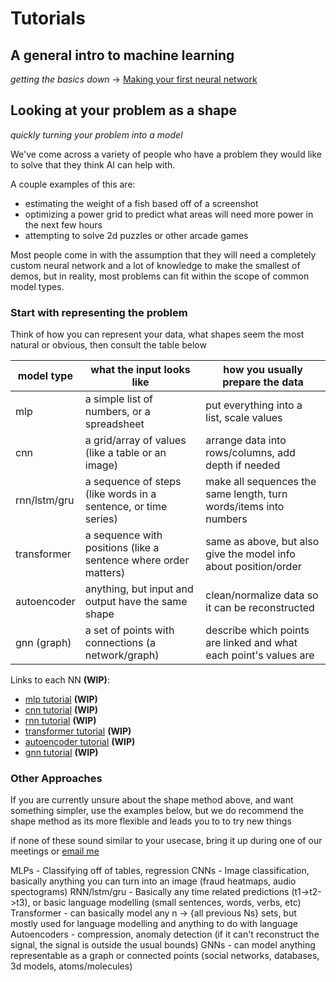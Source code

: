 # Tutorials

## A general intro to machine learning 

_getting the basics down_ -> [Making your first neural network](tutorials/nn_base.md)

## Looking at your problem as a shape

_quickly turning your problem into a model_

We've come across a variety of people who have a problem they would like to solve that they think AI can help with.

A couple examples of this are:

 - estimating the weight of a fish based off of a screenshot
 - optimizing a power grid to predict what areas will need more power in the next few hours
 - attempting to solve 2d puzzles or other arcade games

Most people come in with the assumption that they will need a completely custom neural network and a lot of knowledge to make the smallest of demos, but in reality, most problems can fit within the scope of common model types.

### Start with representing the problem

Think of how you can represent your data, what shapes seem the most natural or obvious, then consult the table below

| model type   | what the input looks like                           | how you usually prepare the data            |
|--------------|-----------------------------------------------------|---------------------------------------------|
| mlp          | a simple list of numbers, or a spreadsheet          | put everything into a list, scale values    |
| cnn          | a grid/array of values (like a table or an image)   | arrange data into rows/columns, add depth if needed |
| rnn/lstm/gru | a sequence of steps (like words in a sentence, or time series) | make all sequences the same length, turn words/items into numbers |
| transformer  | a sequence with positions (like a sentence where order matters) | same as above, but also give the model info about position/order |
| autoencoder  | anything, but input and output have the same shape  | clean/normalize data so it can be reconstructed |
| gnn (graph)  | a set of points with connections (a network/graph)  | describe which points are linked and what each point's values are |

Links to each NN **(WIP)**:

- [mlp tutorial](tutorials/mlp.md)  **(WIP)**
- [cnn tutorial](tutorials/cnn.md)  **(WIP)**
- [rnn tutorial](tutorials/rnn.md)  **(WIP)**
- [transformer tutorial](tutorials/transformers.md)  **(WIP)**
- [autoencoder tutorial](tutorials/autoencoders.md)  **(WIP)**
- [gnn tutorial](tutorials/gnn.md)  **(WIP)**

### Other Approaches

If you are currently unsure about the shape method above, and want something simpler, use the examples below, but we do recommend the shape method as its more flexible and leads you to to try new things

if none of these sound similar to your usecase, bring it up during one of our meetings or [email me](mailto:vatsapandey123@gmail.com)

MLPs - Classifying off of tables, regression
CNNs - Image classification, basically anything you can turn into an image (fraud heatmaps, audio spectograms)
RNN/lstm/gru - Basically any time related predictions (t1->t2->t3), or basic language modelling (small sentences, words, verbs, etc)
Transformer - can basically model any n -> {all previous Ns} sets, but mostly used for language modelling and anything to do with language
Autoencoders - compression, anomaly detection (if it can't reconstruct the signal, the signal is outside the usual bounds)
GNNs - can model anything representable as a graph or connected points (social networks, databases, 3d models, atoms/molecules)

